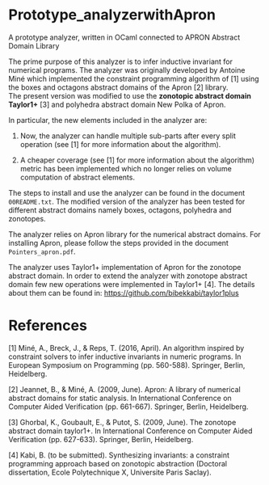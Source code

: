 # Prototype_analyzerwithApron
A prototype analyzer, written in OCaml connected to APRON Abstract Domain Library 

The prime purpose of this analyzer is to infer inductive invariant for numerical programs.
The analyzer was originally developed by Antoine Miné which implemented the constraint programming algorithm of [1] 
using the boxes and octagons abstract domains of the Apron [2] library.  
The present version was modified to use the **zonotopic abstract domain Taylor1+** [3] and polyhedra abstract domain New Polka of Apron. 

In particular, the new elements included in the analyzer are: 

1. Now, the analyzer can handle multiple sub-parts after every split operation (see [1] for more information about the algorithm). 

2. A cheaper coverage (see [1] for more information about the algorithm) metric has been implemented which no longer relies on volume computation
   of abstract elements.
   
The steps to install and use the analyzer can be found in the document `00README.txt`. 
The modified version of the analyzer has been tested for different abstract domains namely boxes, octagons, polyhedra and zonotopes.

The analyzer relies on Apron library for the numerical abstract domains. 
For installing Apron, please follow the steps provided in the document `Pointers_apron.pdf`. 

The analyzer uses Taylor1+ implementation of Apron for the zonotope abstract domain. 
In order to extend the analyzer with zonotope abstract domain few new operations were implemented in Taylor1+ [4]. 
The details about them can be found in: https://github.com/bibekkabi/taylor1plus


# References

[1] Miné, A., Breck, J., & Reps, T. (2016, April). An algorithm inspired by constraint solvers to infer inductive invariants in numeric programs. In European Symposium on Programming (pp. 560-588). Springer, Berlin, Heidelberg.

[2] Jeannet, B., & Miné, A. (2009, June). Apron: A library of numerical abstract domains for static analysis. In International Conference on Computer Aided Verification (pp. 661-667). Springer, Berlin, Heidelberg.

[3] Ghorbal, K., Goubault, E., & Putot, S. (2009, June). The zonotope abstract domain taylor1+. In International Conference on Computer Aided Verification (pp. 627-633). Springer, Berlin, Heidelberg. 

[4] Kabi, B. (to be submitted). Synthesizing invariants: a constraint programming approach based on zonotopic abstraction (Doctoral dissertation, Ecole Polytechnique X, Universite Paris Saclay).
